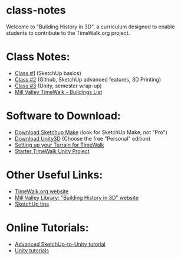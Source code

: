 # class-notes
Welcome to "Building History in 3D", a curriculum designed to enable students to contribute to the TimeWalk.org project.

# Class Notes:
* [Class #1](https://docs.google.com/document/d/17YcVWDi8ssiraYncn0rk6SJdsgBGXkZe-yhSTgViedg/edit?usp=sharing "Class #1") (SketchUp basics)
* [Class #2](https://docs.google.com/document/d/12TCdYoCiIIxuM8gH3TuZCJxFYdWfRlvsuHpRETygI_k/edit?usp=sharing "Class #2") (Github, SketchUp advanced features, 3D Printing)
* [Class #3](https://docs.google.com/document/d/1Wc9SF6eIj6mXEyXgdCsH9IvNICM47Hvt82Zvieot-OY/edit?usp=sharing) (Unity, semester wrap-up)
* [Mill Valley TimeWalk - Buildings List](https://docs.google.com/spreadsheets/d/1rb83BiP9MJkNb9NINVmrP2NmWbJ1Vmtivd5ZadWy9P0/edit#gid=0)



# Software to Download:
* [Download Sketchup Make](https://www.sketchup.com/download/all) (look for SketchUp Make, not "Pro")
* [Download Unity3D](https://store.unity.com/) (Choose the free "Personal" edition)
* [Setting up your Terrain for TimeWalk](https://docs.google.com/document/d/1Qwa-_gF5rdyqHlQ4OTLpnmZ-GG9AHxpGWKnCIB8__D8/edit?usp=sharing)
* [Starter TimeWalk Unity Project](https://github.com/TimeWalkOrg/TimeWalkStarterProject)

# Other Useful Links:
* [TimeWalk.org website](https://timewalk.org/ "TimeWalk.org")
* [Mill Valley Library: "Building History in 3D" website](http://www.millvalleylibrary.org/explore/history_room/building_history_in_3d/default.htm "Mill Valley Library")
* [SketchUp tips](https://docs.google.com/document/d/1FQkgHAHzugnrI9cEKhtcRQJf0fdyl2MXt4aspQX0oFY/edit?usp=sharing)

# Online Tutorials:
* [Advanced SketchUp-to-Unity tutorial](https://www.youtube.com/watch?v=rAef7ZJ7ViI)
* [Unity tutorials](https://unity3d.com/learn/tutorials)
